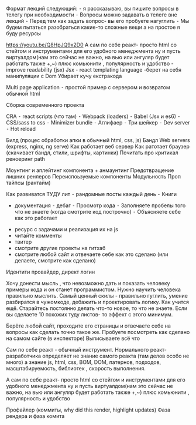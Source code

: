 
Формат лекций следующий:
⁃ я рассказываю, вы пишите вопросы в телегу при необходимости
⁃ Вопросы можно задавать в телеге вне лекций
⁃ Перед тем как задать вопрос- вы его пробуете нагуглить
⁃ Мы будем пытаться разобраться какие-то сложные вещи а на простое я буду ресурсы

https://youtu.be/Q8HpJQ9x2D0
А сам по себе реакт- просто html со стейтом и инструментами для его удобного менеджмента ну
и пусть виртуалдом(нам это сейчас не важно, на вью или ангуляр будет работать также +,~) плюс комьюнити , популярность и удобство
-improve readability (jsx)
Jsx - react templating language
-берет на себя манипуляции с Dom
Убирает кучу екстракода

Multi page application
⁃ простой пример с сервером и возвратом обычной html

Сборка современного проекта

CRA
⁃ react scripts (что там)
⁃ Webpack (loaders)
⁃ Babel (Jsx и es6)
⁃ CSS/sass to css
⁃ Minimizer bundle
⁃ Аглифаер
⁃ Три шейкер
⁃ Dev server
⁃ Hot reload

Билд (процес обработки апки в обычный html, css, js)
Бандл
Web servers (express, nginx, ng serve)
Как работает веб сервер
Как ратотает браузер (скачивает бандл, стили, шрифты, картинки)
Почитать про критикал реноеринг path

Моунтинг и аплейтинг компонента + анмаунтинг
Предотвращение лишних ренлеров
Переиспоьзуемые компоненты
Модульность
Проп тайпсы (рантайм)


Как развиватся
ТУДУ лит
⁃ рандомные посты каждый день
⁃ Книги
* документация
⁃ дебаг
⁃ Просмотр кода
⁃ Заполняете пробелы того что не знаете (когда смотрите код построчно)
⁃ Объясняете себе как это работает
- ресурс с задачами и реализация их на js
- читайте комменты
- твитер
- смотрите другие проекты на гитхаб
- смотрите любой сайт и отвечаете себе как это сделано (или делаете, смотрите как сделано)


Идентити провайдер, директ логин

Хочу донести мысль , что невозможно дать и показать человеку примеры кода и он станет программистом.
Нужно научить человека правильно мыслить.
Самый ценный скилы - правильно гуглить, умение разбиратся в чужомкоде, дебажить и проектировать логику.
Как учится ещё.
Старайтесь постоянно  делать что-то новое, то что не знаете. Если вы сделаете 10 похожих туду листов- то эффект с этого минимум.

Берёте любой сайт, проходите его страницы и отвечаете себе на вопросы как сделать точно такое же. Пробуете посмотреть как сделано на самом сайте (в инспекторе)
Выписываете всё что

Сам по себе реакт - обычный инструмент. Нормального реакт-разработчика определяет не знание самого реакта (там делов особо не много) а знание js, html, css, BOM, DOM, патернов, подходов, масштабируемость, библиотек , скорость выполнения.

А сам по себе реакт- просто html со стейтом и инструментами для его удобного менеджмента ну 
и пусть виртуалдом(нам это сейчас не важно, на вью или ангуляр будет работать также +,~) плюс комьюнити , популярность и удобство

Профайлер (коммиты, why did this render, highlight updates)
Фаза рендера и фаза комита
